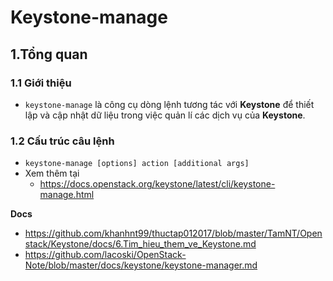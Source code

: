 # Keystone-manage
## 1.Tổng quan
### 1.1 Giới thiệu
- `keystone-manage` là công cụ dòng lệnh tương tác với **Keystone** để thiết lập và cập nhật dữ liệu trong việc quản lí các dịch vụ của **Keystone**.

### 1.2 Cấu trúc câu lệnh
- `keystone-manage [options] action [additional args]`
- Xem thêm tại 
  + https://docs.openstack.org/keystone/latest/cli/keystone-manage.html

__Docs__
- https://github.com/khanhnt99/thuctap012017/blob/master/TamNT/Openstack/Keystone/docs/6.Tim_hieu_them_ve_Keystone.md
- https://github.com/lacoski/OpenStack-Note/blob/master/docs/keystone/keystone-manager.md